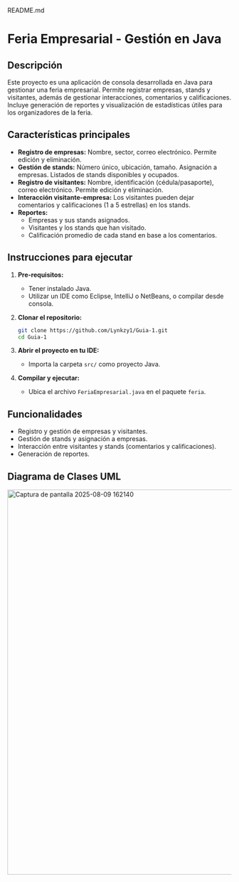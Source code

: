 README.md

# Feria Empresarial - Gestión en Java

## Descripción
Este proyecto es una aplicación de consola desarrollada en Java para gestionar una feria empresarial. Permite registrar empresas, stands y visitantes, además de gestionar interacciones, comentarios y calificaciones. Incluye generación de reportes y visualización de estadísticas útiles para los organizadores de la feria.

## Características principales

- **Registro de empresas:** Nombre, sector, correo electrónico. Permite edición y eliminación.
- **Gestión de stands:** Número único, ubicación, tamaño. Asignación a empresas. Listados de stands disponibles y ocupados.
- **Registro de visitantes:** Nombre, identificación (cédula/pasaporte), correo electrónico. Permite edición y eliminación.
- **Interacción visitante-empresa:** Los visitantes pueden dejar comentarios y calificaciones (1 a 5 estrellas) en los stands.
- **Reportes:** 
  - Empresas y sus stands asignados.
  - Visitantes y los stands que han visitado.
  - Calificación promedio de cada stand en base a los comentarios.

## Instrucciones para ejecutar

1. **Pre-requisitos:**  
   - Tener instalado Java.
   - Utilizar un IDE como Eclipse, IntelliJ o NetBeans, o compilar desde consola.

2. **Clonar el repositorio:**
   ```bash
   git clone https://github.com/Lynkzy1/Guia-1.git
   cd Guia-1
   ```

3. **Abrir el proyecto en tu IDE:**  
   - Importa la carpeta `src/` como proyecto Java.

4. **Compilar y ejecutar:**  
   - Ubica el archivo `FeriaEmpresarial.java` en el paquete `feria`.
     

## Funcionalidades
- Registro y gestión de empresas y visitantes.
- Gestión de stands y asignación a empresas.
- Interacción entre visitantes y stands (comentarios y calificaciones).
- Generación de reportes.

## Diagrama de Clases UML
<img width="652" height="866" alt="Captura de pantalla 2025-08-09 162140" src="https://github.com/user-attachments/assets/360521aa-f0d3-492a-8846-3eb916877cb9" />


